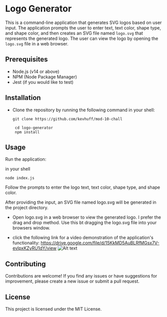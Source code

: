 # Logo Generator

This is a command-line application that generates SVG logos based on user input. The application prompts the user to enter text, text color, shape type, and shape color, and then creates an SVG file named `logo.svg` that represents the generated logo. The user can view the logo by opening the `logo.svg` file in a web browser.

## Prerequisites

- Node.js (v14 or above)
- NPM (Node Package Manager)
- Jest (if you would like to test)

## Installation

 - Clone the repository by running the following command in your shell:

   ```shell
   git clone https://github.com/kevhuff/mod-10-chall

    cd logo-generator
    npm install

## Usage

Run the application:

 in your shell

```
node index.js
```

Follow the prompts to enter the logo text, text color, shape type, and shape color.

After providing the input, an SVG file named logo.svg will be generated in the project directory.

- Open logo.svg in a web browser to view the generated logo.
I prefer the drag and drop method. Use this bt dragging the logo.svg file into your browsers window.

- click the following link for a video demonstration of the application's functionality:
https://drive.google.com/file/d/15KkMD5AuBLRfMGsx7V-evlpxKZyRU1dY/view
![Alt text](<assets/Screenshot 2023-06-12 231441.png>)
## Contributing
Contributions are welcome! If you find any issues or have suggestions for improvement, please create a new issue or submit a pull request.

## License
This project is licensed under the MIT License.
